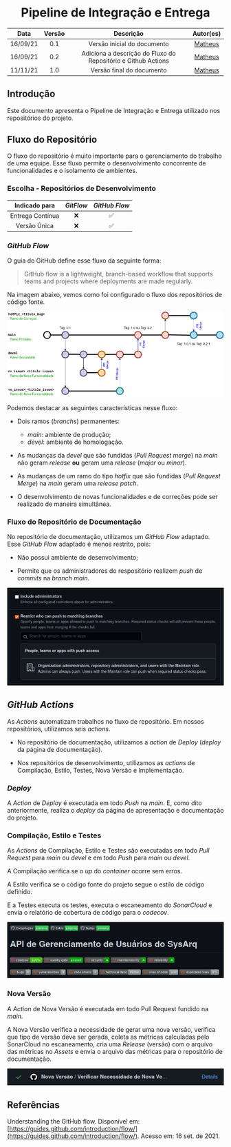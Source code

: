 <h1 style="text-align: center">Pipeline de Integração e Entrega</h1>

|   Data   | Versão |  Descrição  | Autor(es)|
|  :----:  | :----: | :---------: |:--------:|
| 16/09/21 |  0.1   | Versão inicial do documento | [Matheus](https://github.com/J-Matheus) |
| 16/09/21 |  0.2   | Adiciona a descrição do Fluxo do Repositório e Github Actions | [Matheus](https://github.com/J-Matheus) |
| 11/11/21 |  1.0   | Versão final do documento | [Matheus](https://github.com/J-Matheus) |

## Introdução

Este documento apresenta o Pipeline de Integração e Entrega utilizado nos repositórios do projeto.

## Fluxo do Repositório

O fluxo do repositório é muito importante para o gerenciamento do trabalho de uma equipe. Esse fluxo permite o desenvolvimento concorrente de funcionalidades e o isolamento de ambientes.

### Escolha - Repositórios de Desenvolvimento

|  Indicado para   | *GitFlow* |    *GitHub Flow*   |
| :--------------: | :-------: | :----------------: |
| Entrega Contínua |    :x:    | :white_check_mark: |
|   Versão Única   |    :x:    | :white_check_mark: |

### *GitHub Flow*

O guia do GitHub define esse fluxo da seguinte forma: 

> GitHub flow is a lightweight, branch-based workflow that supports teams and projects where deployments are made regularly.

Na imagem abaixo, vemos como foi configurado o fluxo dos repositórios de código fonte.

[![Fluxo do Repositório](imagens/repo_flow.png)](imagens/repo_flow.png)

Podemos destacar as seguintes características nesse fluxo:

- Dois ramos (*branchs*) permanentes:
    - *main*: ambiente de produção;
    - *devel*: ambiente de homologação.

- As mudanças da *devel* que são fundidas (*Pull Request merge*) na *main*  não geram *release* **ou** geram uma *release* (*major* ou *minor*).

- As mudanças de um ramo do tipo *hotfix* que são fundidas (*Pull Request Merge*) na *main* geram uma *release* *patch*.

- O desenvolvimento de novas funcionalidades e de correções pode ser realizado de maneira simultânea.

### Fluxo do Repositório de Documentação

No repositório de documentação, utilizamos um *GitHub Flow* adaptado. Esse *GitHub Flow* adaptado é menos restrito, pois:

- Não possui ambiente de desenvolvimento;

- Permite que os administradores do respositório realizem *push* de *commits* na *branch* *main*.

[![Configuração de Regra de Proteção de Branch](imagens/branch_protection_rule.png)](imagens/branch_protection_rule.png)

## *GitHub Actions*

As *Actions* automatizam trabalhos no fluxo de repositório. Em nossos repositórios, utilizamos seis *actions*.

- No repositório de documentação, utilizamos a *action* de *Deploy* (*deploy* da página de documentação).

- Nos repositórios de desenvolvimento, utilizamos as *actions* de Compilação, Estilo, Testes, Nova Versão e Implementação.

### *Deploy*

A *Action* de *Deploy* é executada em todo *Push* na *main*. E, como dito anteriormente, realiza o *deploy* da página de apresentação e documentação do projeto.

### Compilação, Estilo e Testes

As *Actions* de Compilação, Estilo e Testes são executadas em todo *Pull Request* para *main* ou *devel* e em todo *Push* para *main* ou *devel*.

A Compilação verifica se o *up* do *container* ocorre sem erros.

A Estilo verifica se o código fonte do projeto segue o estilo de código definido.

E a Testes executa os testes, executa o escaneamento do *SonarCloud* e envia o relatório de cobertura de código para o *codecov*.

[![](imagens/actions_badge.png)](imagens/actions_badge.png)

### Nova Versão

A *Action* de Nova Versão é executada em todo Pull Request fundido na *main*.

A Nova Versão verifica a necessidade de gerar uma nova versão, verifica que tipo de versão deve ser gerada, coleta as métricas calculadas pelo SonarCloud no escaneamento, cria uma *Release* (versão) com o arquivo das métricas no *Assets* e envia o arquivo das métricas para o repositório de documentação.

[![](imagens/release_action.png)](imagens/release_action.png)

## Referências

Understanding the GitHub flow. Disponível em: [https://guides.github.com/introduction/flow/](https://guides.github.com/introduction/flow/). Acesso em: 16 set. de 2021.
